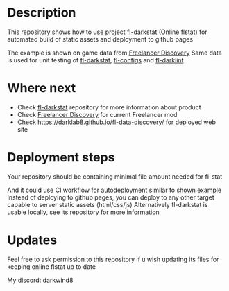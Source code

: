 # Description

This repository shows how to use project [fl-darkstat](https://github.com/darklab8/fl-darkstat) (Online flstat)
for automated build of static assets and deployment to github pages

The example is shown on game data from [Freelancer Discovery](https://discoverygc.com/)
Same data is used for unit testing of [fl-darkstat](https://github.com/darklab8/fl-darkstat), [fl-configs](https://github.com/darklab8/fl-configs) and [fl-darklint](https://github.com/darklab8/fl-darklint)

# Where next

- Check [fl-darkstat](https://github.com/darklab8/fl-darkstat) repository for more information about product
- Check [Freelancer Discovery](https://discoverygc.com/) for current Freelancer mod
- Check https://darklab8.github.io/fl-data-discovery/ for deployed web site

# Deployment steps

Your repository should be containing minimal file amount needed for fl-stat

And it could use CI workflow for autodeployment similar to [shown example](./.github/workflows/publish.yaml)
Instead of deploying to github pages, you can deploy to any other target capable to server static assets (html/css/js)
Alternatively fl-darkstat is usable locally, see its repository for more information

# Updates

Feel free to ask permission to this repository if u wish updating its files for keeping online flstat up to date

My discord: darkwind8
